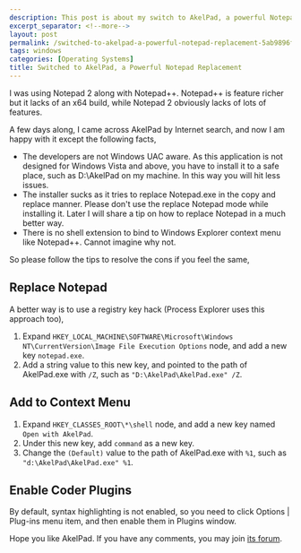 ```yaml
---
description: This post is about my switch to AkelPad, a powerful Notepad replacement.
excerpt_separator: <!--more-->
layout: post
permalink: /switched-to-akelpad-a-powerful-notepad-replacement-5ab9896f70
tags: windows
categories: [Operating Systems]
title: Switched to AkelPad, a Powerful Notepad Replacement
---
```

I was using Notepad 2 along with Notepad++. Notepad++ is feature richer but it lacks of an x64 build, while Notepad 2 obviously lacks of lots of features.

A few days along, I came across AkelPad by Internet search, and now I am happy with it except the following facts,

* The developers are not Windows UAC aware. As this application is not designed for Windows Vista and above, you have to install it to a safe place, such as D:\AkelPad on my machine. In this way you will hit less issues.
* The installer sucks as it tries to replace Notepad.exe in the copy and replace manner. Please don't use the replace Notepad mode while installing it. Later I will share a tip on how to replace Notepad in a much better way.
* There is no shell extension to bind to Windows Explorer context menu like Notepad++. Cannot imagine why not.

So please follow the tips to resolve the cons if you feel the same,
<!--more-->

## Replace Notepad

A better way is to use a registry key hack (Process Explorer uses this approach too),

1. Expand `HKEY_LOCAL_MACHINE\SOFTWARE\Microsoft\Windows NT\CurrentVersion\Image File Execution Options` node, and add a new key `notepad.exe`.
1. Add a string value to this new key, and pointed to the path of AkelPad.exe with `/Z`, such as `"D:\AkelPad\AkelPad.exe" /Z`.

## Add to Context Menu

1. Expand `HKEY_CLASSES_ROOT\*\shell` node, and add a new key named `Open with AkelPad`.
1. Under this new key, add `command` as a new key.
1. Change the `(Default)` value to the path of AkelPad.exe with `%1`, such as `"d:\AkelPad\AkelPad.exe" %1`.

## Enable Coder Plugins

By default, syntax highlighting is not enabled, so you need to click Options | Plug-ins menu item, and then enable them in Plugins window.

Hope you like AkelPad. If you have any comments, you may join [its forum](http://akelpad.sourceforge.net/forum/).
